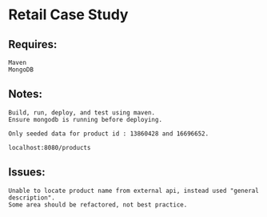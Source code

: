 # Retail Case Study

## Requires:
    Maven
    MongoDB
    
## Notes:    
    Build, run, deploy, and test using maven.
    Ensure mongodb is running before deploying.
    
    Only seeded data for product id : 13860428 and 16696652.

    localhost:8080/products

## Issues:
    Unable to locate product name from external api, instead used "general description".
    Some area should be refactored, not best practice.
    
